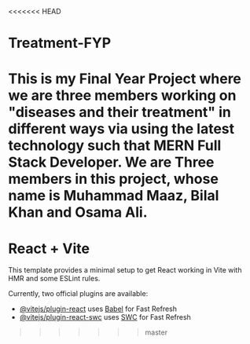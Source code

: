 <<<<<<< HEAD
# Treatment-FYP
This is my Final Year Project where we are three members working on "diseases and their treatment" in different ways via using the latest technology such that MERN Full Stack Developer. We are Three members in this project, whose name is Muhammad Maaz, Bilal Khan and Osama Ali.
=======
# React + Vite

This template provides a minimal setup to get React working in Vite with HMR and some ESLint rules.

Currently, two official plugins are available:

- [@vitejs/plugin-react](https://github.com/vitejs/vite-plugin-react/blob/main/packages/plugin-react/README.md) uses [Babel](https://babeljs.io/) for Fast Refresh
- [@vitejs/plugin-react-swc](https://github.com/vitejs/vite-plugin-react-swc) uses [SWC](https://swc.rs/) for Fast Refresh
>>>>>>> master
